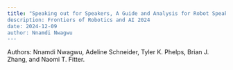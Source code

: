 ```yaml
---
title: "Speaking out for Speakers, A Guide and Analysis for Robot Speakers to Facilitate More Consistent HRI” 
description: Frontiers of Robotics and AI 2024
date: 2024-12-09
author: Nnamdi Nwagwu
---
```

Authors: Nnamdi Nwagwu, Adeline Schneider, Tyler K. Phelps, Brian J. Zhang, and Naomi T. Fitter.